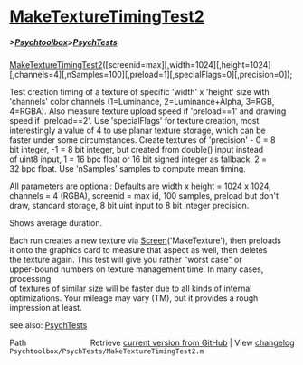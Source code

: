 # [MakeTextureTimingTest2](MakeTextureTimingTest2)
##### >[Psychtoolbox](Psychtoolbox)>[PsychTests](PsychTests)

[MakeTextureTimingTest2](MakeTextureTimingTest2)([screenid=max][,width=1024][,height=1024][,channels=4][,nSamples=100][,preload=1][,specialFlags=0][,precision=0]);  
  
Test creation timing of a texture of specific 'width' x 'height' size with  
'channels' color channels (1=Luminance, 2=Luminance+Alpha, 3=RGB,  
4=RGBA). Also measure texture upload speed if 'preload==1' and drawing  
speed if 'preload==2'. Use 'specialFlags' for texture creation, most  
interestingly a value of 4 to use planar texture storage, which can be  
faster under some circumstances. Create textures of 'precision' - 0 = 8  
bit integer, -1 = 8 bit integer, but created from double() input instead  
of uint8 input, 1 = 16 bpc float or 16 bit signed integer as fallback, 2 =  
32 bpc float. Use 'nSamples' samples to compute mean timing.  
  
All parameters are optional: Defaults are width x height = 1024 x 1024,  
channels = 4 (RGBA), screenid = max id, 100 samples, preload but don't  
draw, standard storage, 8 bit uint input to 8 bit integer precision.  
  
Shows average duration.  
  
Each run creates a new texture via [Screen](Screen)('MakeTexture'), then preloads  
it onto the graphics card to measure that aspect as well, then deletes  
the texture again. This test will give you rather "worst case" or  
upper-bound numbers on texture management time. In many cases, processing  
of textures of similar size will be faster due to all kinds of internal  
optimizations. Your mileage may vary (TM), but it provides a rough  
impression at least.  
  
see also: [PsychTests](PsychTests)  




<div class="code_header" style="text-align:right;">
  <span style="float:left;">Path&nbsp;&nbsp;</span> <span class="counter">Retrieve <a href=
  "https://raw.github.com/Psychtoolbox-3/Psychtoolbox-3/beta/Psychtoolbox/PsychTests/MakeTextureTimingTest2.m">current version from GitHub</a> | View <a href=
  "https://github.com/Psychtoolbox-3/Psychtoolbox-3/commits/beta/Psychtoolbox/PsychTests/MakeTextureTimingTest2.m">changelog</a></span>
</div>
<div class="code">
  <code>Psychtoolbox/PsychTests/MakeTextureTimingTest2.m</code>
</div>


